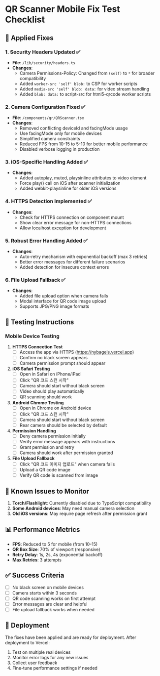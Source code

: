 # QR Scanner Mobile Fix Test Checklist

## 🔧 Applied Fixes

### 1. Security Headers Updated ✅
- **File**: `/lib/security/headers.ts`
- **Changes**:
  - Camera Permissions-Policy: Changed from `(self)` to `*` for broader compatibility
  - Added `worker-src 'self' blob:` to CSP for worker scripts
  - Added `media-src 'self' blob: data:` for video stream handling
  - Added `blob: data:` to script-src for html5-qrcode worker scripts

### 2. Camera Configuration Fixed ✅
- **File**: `/components/qr/QRScanner.tsx`
- **Changes**:
  - Removed conflicting deviceId and facingMode usage
  - Use facingMode only for mobile devices
  - Simplified camera constraints
  - Reduced FPS from 10-15 to 5-10 for better mobile performance
  - Disabled verbose logging in production

### 3. iOS-Specific Handling Added ✅
- **Changes**:
  - Added autoplay, muted, playsinline attributes to video element
  - Force play() call on iOS after scanner initialization
  - Added webkit-playsinline for older iOS versions

### 4. HTTPS Detection Implemented ✅
- **Changes**:
  - Check for HTTPS connection on component mount
  - Show clear error message for non-HTTPS connections
  - Allow localhost exception for development

### 5. Robust Error Handling Added ✅
- **Changes**:
  - Auto-retry mechanism with exponential backoff (max 3 retries)
  - Better error messages for different failure scenarios
  - Added detection for insecure context errors

### 6. File Upload Fallback ✅
- **Changes**:
  - Added file upload option when camera fails
  - Modal interface for QR code image upload
  - Supports JPG/PNG image formats

## 📱 Testing Instructions

### Mobile Device Testing

1. **HTTPS Connection Test**
   - [ ] Access the app via HTTPS (https://nybagels.vercel.app)
   - [ ] Confirm no black screen appears
   - [ ] Camera permission prompt should appear

2. **iOS Safari Testing**
   - [ ] Open in Safari on iPhone/iPad
   - [ ] Click "QR 코드 스캔 시작"
   - [ ] Camera should start without black screen
   - [ ] Video should play automatically
   - [ ] QR scanning should work

3. **Android Chrome Testing**
   - [ ] Open in Chrome on Android device
   - [ ] Click "QR 코드 스캔 시작"
   - [ ] Camera should start without black screen
   - [ ] Rear camera should be selected by default

4. **Permission Handling**
   - [ ] Deny camera permission initially
   - [ ] Verify error message appears with instructions
   - [ ] Grant permission and retry
   - [ ] Camera should work after permission granted

5. **File Upload Fallback**
   - [ ] Click "QR 코드 이미지 업로드" when camera fails
   - [ ] Upload a QR code image
   - [ ] Verify QR code is scanned from image

## 🐛 Known Issues to Monitor

1. **Torch/Flashlight**: Currently disabled due to TypeScript compatibility
2. **Some Android devices**: May need manual camera selection
3. **Old iOS versions**: May require page refresh after permission grant

## 📊 Performance Metrics

- **FPS**: Reduced to 5 for mobile (from 10-15)
- **QR Box Size**: 70% of viewport (responsive)
- **Retry Delay**: 1s, 2s, 4s (exponential backoff)
- **Max Retries**: 3 attempts

## ✅ Success Criteria

- [ ] No black screen on mobile devices
- [ ] Camera starts within 3 seconds
- [ ] QR code scanning works on first attempt
- [ ] Error messages are clear and helpful
- [ ] File upload fallback works when needed

## 🚀 Deployment

The fixes have been applied and are ready for deployment. After deployment to Vercel:

1. Test on multiple real devices
2. Monitor error logs for any new issues
3. Collect user feedback
4. Fine-tune performance settings if needed